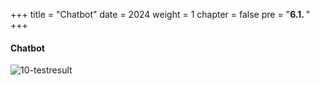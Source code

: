 +++
title = "Chatbot"
date = 2024
weight = 1
chapter = false
pre = "<b>6.1. </b>"
+++

#### Chatbot

![10-testresult](/Deploying-a-Multi-Model-and-Multi-RAG-Powered-Chatbot-Using-AWS-CDK-on-AWS/images/10-testresult/chabot-sample.gif?width=90pc)
